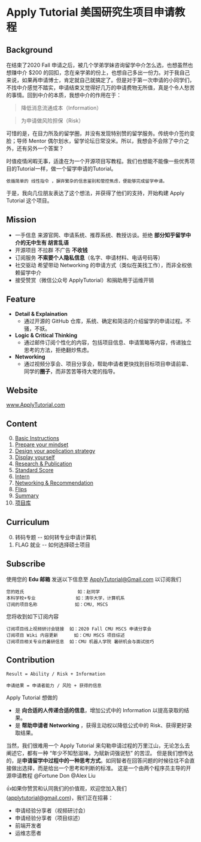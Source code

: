 # Apply Tutorial 美国研究生项目申请教程

## Background ##
在结束了2020 Fall 申请之后，被几个学弟学妹咨询留学中介怎么选，也想虽然也想赚中介 $200 的回扣，念在亲学弟的份上，也想自己多出一份力。对于我自己来说，如果再申请博士，肯定就自己就搞定了。但是对于第一次申请的小同学们，不找中介感觉不踏实，申请结束又觉得好几万的申请费物无所值，真是个令人愁苦的事情。回到中介的本质，我想中介的作用在于：

> 降低消息流通成本（Information）

> 为申请做风险担保（Risk）

可惜的是，在目力所及的留学圈，并没有发现特别赞的留学服务。传统中介签约变脸；导师 Mentor 偶尔划水，留学论坛日常没米。所以，我想会不会除了中介之外，还有另外一个答案？

时值疫情闲暇无事，适逢在为一个开源项目写教程。我们也想能不能像一些优秀项目的Tutorial一样，做一个留学申请的Tutorial。
```
依循简单的 线性指令 ，摒弃繁杂的信息鉴别和管控焦虑，便能够完成留学申请。
```
于是，我向几位朋友表达了这个想法，并获得了他们的支持，开始构建 Apply Tutorial 这个项目。

## Mission ##
- 一手信息 来源官网、申请系统、推荐系统、教授访谈。拒绝 **部分知乎留学中介的无中生有 胡言乱语**
- 开源项目 不拉群 不广告 **不收钱**
- 订阅服务 **不索要个人隐私信息**（名字、申请材料、电话号码等）
- 社交驱动 希望带动 Networking 的申请方式（类似在美找工作），而非全权依赖留学中介
- 接受赞赏（微信公众号 ApplyTutorial）和捐助用于运维开销

## Feature ##
- **Detail & Explaination**  
   - 通过开源的 GitHub 仓库，系统、确定和简洁的介绍留学的申请过程。不骚，不妖。
- **Logic & Critical Thinking**  
   -  通过邮件订阅个性化的内容，包括项目信息、申请策略等内容，传递独立思考的方法，拒绝翻炒焦虑。 
- **Networking**  
   -  通过视频分享会、项目分享会，帮助申请者更快找到目标项目申请前辈、同学的**圈子**，而非苦苦等待大佬的指导。

## Website ##
www.ApplyTutorial.com

## Content ##
0. [Basic Instructions](https://github.com/ApplyTutorial/Basic-Instructions)
1. [Prepare your mindset](https://github.com/ApplyTutorial/Prepare-your-mindset)
2. [Design your application strategy](https://github.com/ApplyTutorial/Design-your-application-strategy)
3. [Display yourself](https://github.com/ApplyTutorial/Display-yourself)
4. [Research & Publication](https://github.com/ApplyTutorial/Research-Publication)
5. [Standard Score](https://github.com/ApplyTutorial/Standard-Score)
6. [Intern](https://github.com/ApplyTutorial/Intern)
7. [Networking & Recommendation](https://github.com/ApplyTutorial/Networking-Recommendation)
8. [Flips](https://github.com/ApplyTutorial/Flips)
9. [Summary](https://github.com/ApplyTutorial/Summary)
10. [项目库](www.baidu.com)

## Curriculum ##
0. 转码专题 -- 如何转专业申请计算机
1. FLAG 就业 -- 如何选择硕士项目
## Subscribe ##

使用您的 **Edu 邮箱** 发送以下信息至 ApplyTutorial@Gmail.com 以订阅我们
```
您的姓氏                    如：赵同学
本科学校+专业               如：清华大学，计算机系
订阅的项目名称              如：CMU, MSCS
```
您将收到如下订阅内容
```
订阅项目线上视频研讨会链接  如：2020 Fall CMU MSCS 申请分享会
订阅项目 Wiki 内容更新      如：CMU MSCS 项目综述
订阅项目相关专业的暑研信息  如：CMU 机器人学院 暑研机会与面试技巧
```

## Contribution ##

```
Result = Ability / Risk + Information

申请结果 = 申请者能力 / 风险 + 获得的信息
```

Apply Tutorial 想做的

- 是 **向合适的人传递合适的信息**，增加公式中的 Information 以提高录取的结果。
- 是 **帮助申请者 Networking** ，获得主动权以降低公式中的 Risk、获得更好录取结果。

当然，我们很难用一个 Apply Tutorial 来勾勒申请过程的万里江山，无论怎么去阐述它，都有一种 “年少不知愁滋味，为赋新词强说愁” 的苦涩。
但是我们想传达的，是**申请留学中过程中的一种思考方式**。如同智者在回答问题的时候往往不会直接做出选择，而是给出一个思考和判断的标准。
这是一个由两个程序员主导的开源申请教程 @Fortune Don @Alex Liu 

:thumbsup:如果你赞赏和认同我们的价值观，欢迎您加入我们(applytutorial@gmail.com)，我们正在招募：

- 申请经验分享者（视频研讨会）
- 申请经验分享者（项目综述）
- 前端开发者
- 运维志愿者


